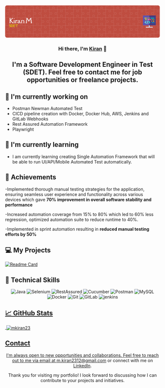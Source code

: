 <p align="center">
  <a href="https://www.linkedin.com/in/kiranm23/" target="_blank" rel="noreferrer">
    <img src="https://raw.githubusercontent.com/mkiran23/mkiran23.github.io/main/github-header-image.png" alt="My banner">
  </a>
</p>

<h3 align="center">Hi there, I'm <a href="https://www.linkedin.com/in/kiranm23/" target="_blank" rel="noreferrer">Kiran</a> 👋</h3>

<h2 align="center">I'm a Software Development Engineer in Test (SDET). Feel free to contact me for job opportunities or freelance projects. </h2>


## 🔭 I'm currently working on

- Postman Newman Automated Test
- CICD pipeline creation with Docker, Docker Hub, AWS, Jenkins and GitLab Webhooks
- Rest Assured Automation Framework
- Playwright
  

## 🌱 I'm currently learning

- I am currently learning creating Single Automation Framework that will be able to run UI/API/Mobile Automated Test automatically.


## 🥇 Achievements

-Implemented thorough manual testing strategies for the application, ensuring
seamless user experience and functionality across various devices which gave
<b>70% improvement in overall software stability and performance</b>

-Increased automation coverage from 15% to 80% which led to 60% less regression, optimized automation suite to reduce runtime to 40%.

-Implemented in sprint automation
resulting in <b> reduced manual testing efforts by 50% </b>



## 💻 My Projects 

[![Readme Card](https://github-readme-stats.vercel.app/api/pin/?username=mkiran23&repo=AutomationFramework)](https://github.com/mkiran23/AutomationFramework)

## 💼 Technical Skills

<p align="center">
  <img src="https://img.shields.io/badge/Java-007396?style=for-the-badge&logo=java&logoColor=white" alt="Java">
  <img src="https://img.shields.io/badge/Selenium-43B02A?style=for-the-badge&logo=selenium&logoColor=white" alt="Selenium">
  <img src="https://img.shields.io/badge/RestAssured-green" alt="RestAssured">
  <img src="https://img.shields.io/badge/Cucumber-green" alt="Cucumber">
  <img src="https://img.shields.io/badge/Postman-FF6C37?style=for-the-badge&logo=postman&logoColor=white" alt="Postman">
  <img src="https://img.shields.io/badge/MySQL-4479A1?style=for-the-badge&logo=mysql&logoColor=white" alt="MySQL">
  <img src="https://img.shields.io/badge/Docker-2496ED?style=for-the-badge&logo=docker&logoColor=white" alt="Docker">
  <img src="https://img.shields.io/badge/Git-F05032?style=for-the-badge&logo=git&logoColor=white" alt="Git">
  <img src="https://img.shields.io/badge/GitLab-FCA121?style=for-the-badge&logo=gitlab&logoColor=white" alt="GitLab">
  <img src="https://www.vectorlogo.zone/logos/jenkins/jenkins-icon.svg" alt="jenkins" width="40" height="40"/> </a> <a href="https://www.linux.org/" target="_blank" rel="noreferrer"> 
</p>

## 📈 GitHub Stats 

<p>&nbsp;<img align="center" src="https://github-readme-stats.vercel.app/api?username=mkiran23&show_icons=true&locale=en" alt="mkiran23" /></p>

## Contact

<p align="center">I'm always open to new opportunities and collaborations. Feel free to reach out to me via email at <a href="mailto:m.kiran2312@gmail.com">m.kiran2312@gmail.com</a> or connect with me on <a href="https://www.linkedin.com/in/kiranm23/">LinkedIn</a>.</p>

  <p align="center">
  <a href="https://www.linkedin.com/in/kiranm23/">
  </a>
 
</p>

<p align="center">Thank you for visiting my portfolio! I look forward to discussing how I can contribute to your projects and initiatives.</p>